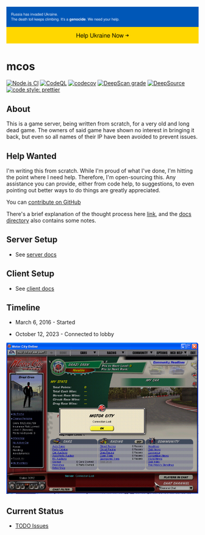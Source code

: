 [![Stand With Ukraine](https://raw.githubusercontent.com/vshymanskyy/StandWithUkraine/main/banner2-direct.svg)](https://stand-with-ukraine.pp.ua)

# mcos

[![Node.js CI](https://github.com/drazisil/mcos/actions/workflows/node.yml/badge.svg?branch=main)](https://github.com/drazisil/mcos/actions/workflows/node.yml) [![CodeQL](https://github.com/drazisil/mcos/actions/workflows/codeql-analysis.yml/badge.svg)](https://github.com/drazisil/mcos/actions/workflows/codeql-analysis.yml?branch=main) [![codecov](https://codecov.io/gh/drazisil/mcos/branch/main/graph/badge.svg)](https://codecov.io/gh/drazisil/mcos) [![DeepScan grade](https://deepscan.io/api/teams/16083/projects/20483/branches/558507/badge/grade.svg)](https://deepscan.io/dashboard#view=project&tid=16083&pid=20483&bid=558507) [![DeepSource](https://deepsource.io/gh/drazisil/mcos.svg/?label=active+issues&token=7m7JTV9V4v4VZTQ-6wxr1kzg)](https://deepsource.io/gh/drazisil/mcos/?ref=repository-badge) [![code style: prettier](https://img.shields.io/badge/code_style-prettier-ff69b4.svg?style=flat-square)](https://github.com/prettier/prettier)

## About

This is a game server, being written from scratch, for a very old and long dead game. The owners of said game have shown no interest in bringing it back, but even so all names of their IP have been avoided to prevent issues.

## Help Wanted

I'm writing this from scratch. While I'm proud of what I've done, I'm hitting the point where I need help. Therefore, I'm open-sourcing this. Any assistance you can provide, either from code help, to suggestions, to even pointing out better ways to do things are greatly appreciated.

You can [contribute on GitHub](https://github.com/drazisil/mcos/contribute)

There's a brief explanation of the thought process here [link](https://github.com/drazisil/mcos/issues/164), and the [docs directory](./docs/) also contains some notes.

## Server Setup

-   See [server docs](./docs/server.md)

## Client Setup

-   See [client docs](./docs/client.md)

## Timeline

-   March 6, 2016 - Started

-   October 12, 2023 - Connected to lobby

![img The first non-hacked image of the MCO lobby since it was shutdown](images/2012-10-12_lobby.png)

## Current Status

-   [TODO Issues](https://github.com/drazisil/mcos/labels/todo%20%3Aspiral_notepad%3A)
